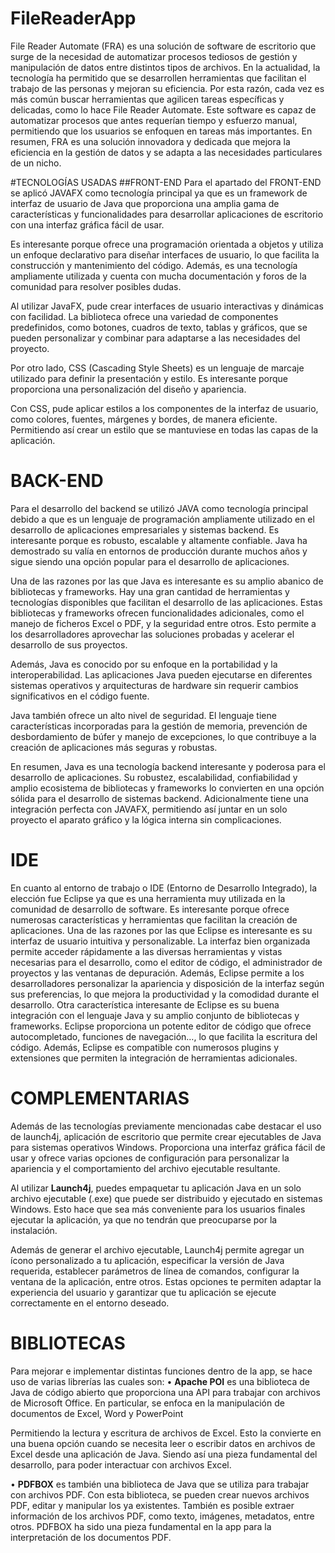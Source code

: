# FileReaderApp
File Reader Automate (FRA) es una solución de software de escritorio que surge de la necesidad de automatizar procesos tediosos de gestión y manipulación de datos entre distintos tipos de archivos.
 En la actualidad, la tecnología ha permitido que se desarrollen herramientas que facilitan el trabajo de las personas y mejoran su eficiencia. Por esta razón, cada vez es más común buscar herramientas que agilicen tareas específicas y delicadas, como lo hace File Reader Automate. Este software es capaz de automatizar procesos que antes requerían tiempo y esfuerzo manual, permitiendo que los usuarios se enfoquen en tareas más importantes. 
En resumen, FRA es una solución innovadora y dedicada que mejora la eficiencia en la gestión de datos y se adapta a las necesidades particulares de un nicho.

#TECNOLOGÍAS USADAS
##FRONT-END
Para el apartado del FRONT-END se aplicó JAVAFX como tecnología principal ya que es un framework de interfaz de usuario de Java que proporciona una amplia gama de características y funcionalidades para desarrollar aplicaciones de escritorio con una interfaz gráfica fácil de usar.

 Es interesante porque ofrece una programación orientada a objetos y utiliza un enfoque declarativo para diseñar interfaces de usuario, lo que facilita la construcción y mantenimiento del código. Además, es una tecnología ampliamente utilizada y cuenta con mucha documentación y foros de la comunidad para resolver posibles dudas.

Al utilizar JavaFX, pude crear interfaces de usuario interactivas y dinámicas con facilidad. La biblioteca ofrece una variedad de componentes predefinidos, como botones, cuadros de texto, tablas y gráficos, que se pueden personalizar y combinar para adaptarse a las necesidades del proyecto.

Por otro lado, CSS (Cascading Style Sheets) es un lenguaje de marcaje utilizado para definir la presentación y estilo. Es interesante porque proporciona una personalización del diseño y apariencia. 

Con CSS, pude aplicar estilos a los componentes de la interfaz de usuario, como colores, fuentes, márgenes y bordes, de manera eficiente. Permitiendo así crear un estilo que se mantuviese en todas las capas de la aplicación.

   


# BACK-END
Para el desarrollo del backend se utilizó JAVA como tecnología principal debido a que es un lenguaje de programación ampliamente utilizado en el desarrollo de aplicaciones empresariales y sistemas backend. Es interesante porque es robusto, escalable y altamente confiable. Java ha demostrado su valía en entornos de producción durante muchos años y sigue siendo una opción popular para el desarrollo de aplicaciones.

Una de las razones por las que Java es interesante es su amplio abanico de bibliotecas y frameworks. Hay una gran cantidad de herramientas y tecnologías disponibles que facilitan el desarrollo de las aplicaciones. Estas bibliotecas y frameworks ofrecen funcionalidades adicionales, como el manejo de ficheros Excel o PDF, y la seguridad entre otros. Esto permite a los desarrolladores aprovechar las soluciones probadas y acelerar el desarrollo de sus proyectos.

Además, Java es conocido por su enfoque en la portabilidad y la interoperabilidad. Las aplicaciones Java pueden ejecutarse en diferentes sistemas operativos y arquitecturas de hardware sin requerir cambios significativos en el código fuente.

Java también ofrece un alto nivel de seguridad. El lenguaje tiene características incorporadas para la gestión de memoria, prevención de desbordamiento de búfer y manejo de excepciones, lo que contribuye a la creación de aplicaciones más seguras y robustas.

En resumen, Java es una tecnología backend interesante y poderosa para el desarrollo de aplicaciones. Su robustez, escalabilidad, confiabilidad y amplio ecosistema de bibliotecas y frameworks lo convierten en una opción sólida para el desarrollo de sistemas backend. Adicionalmente tiene una integración perfecta con JAVAFX, permitiendo así juntar en un solo proyecto el aparato gráfico y la lógica interna sin complicaciones. 
  
# IDE
En cuanto al entorno de trabajo o IDE (Entorno de Desarrollo Integrado), la elección fue Eclipse ya que es una herramienta muy utilizada en la comunidad de desarrollo de software. Es interesante porque ofrece numerosas características y herramientas que facilitan la creación de aplicaciones.
Una de las razones por las que Eclipse es interesante es su interfaz de usuario intuitiva y personalizable. La interfaz bien organizada permite acceder rápidamente a las diversas herramientas y vistas necesarias para el desarrollo, como el editor de código, el administrador de proyectos y las ventanas de depuración. Además, Eclipse permite a los desarrolladores personalizar la apariencia y disposición de la interfaz según sus preferencias, lo que mejora la productividad y la comodidad durante el desarrollo.
Otra característica interesante de Eclipse es su buena integración con el lenguaje Java y su amplio conjunto de bibliotecas y frameworks. Eclipse proporciona un potente editor de código que ofrece autocompletado, funciones de navegación…, lo que facilita la escritura del código. Además, Eclipse es compatible con numerosos plugins y extensiones que permiten la integración de herramientas adicionales.


 

# COMPLEMENTARIAS
Además de las tecnologías previamente mencionadas cabe destacar el uso de launch4j, aplicación de escritorio que permite crear ejecutables de Java para sistemas operativos Windows. Proporciona una interfaz gráfica fácil de usar y ofrece varias opciones de configuración para personalizar la apariencia y el comportamiento del archivo ejecutable resultante.

Al utilizar **Launch4j**, puedes empaquetar tu aplicación Java en un solo archivo ejecutable (.exe) que puede ser distribuido y ejecutado en sistemas Windows. Esto hace que sea más conveniente para los usuarios finales ejecutar la aplicación, ya que no tendrán que preocuparse por la instalación.

Además de generar el archivo ejecutable, Launch4j permite agregar un ícono personalizado a tu aplicación, especificar la versión de Java requerida, establecer parámetros de línea de comandos, configurar la ventana de la aplicación, entre otros. Estas opciones te permiten adaptar la experiencia del usuario y garantizar que tu aplicación se ejecute correctamente en el entorno deseado.
 
# BIBLIOTECAS 
Para mejorar e implementar distintas funciones dentro de la app, se hace uso de varias librerías las cuales son:
•	**Apache POI** es una biblioteca de Java de código abierto que proporciona una API para trabajar con archivos de Microsoft Office. En particular, se enfoca en la manipulación de documentos de Excel, Word y PowerPoint

Permitiendo la lectura y escritura de archivos de Excel. Esto la convierte en una buena opción cuando se necesita leer o escribir datos en archivos de Excel desde una aplicación de Java. Siendo así una pieza fundamental del desarrollo, para poder interactuar con archivos Excel.

•	**PDFBOX** es también una biblioteca de Java que se utiliza para trabajar con archivos PDF. Con esta biblioteca, se pueden crear nuevos archivos PDF, editar y manipular los ya existentes. También es posible extraer información de los archivos PDF, como texto, imágenes, metadatos, entre otros.
PDFBOX ha sido una pieza fundamental en la app para la interpretación de los documentos PDF.
   

